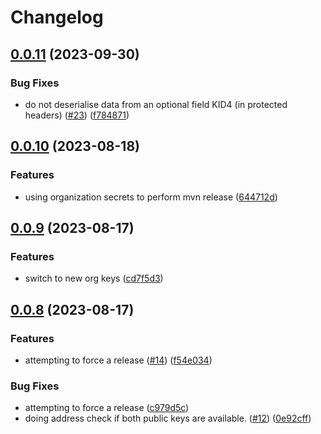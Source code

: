 # Changelog

## [0.0.11](https://github.com/cardano-foundation/cip30-data-signature-parser/compare/v0.0.10...v0.0.11) (2023-09-30)


### Bug Fixes

* do not deserialise data from an optional field KID4 (in protected headers) ([#23](https://github.com/cardano-foundation/cip30-data-signature-parser/issues/23)) ([f784871](https://github.com/cardano-foundation/cip30-data-signature-parser/commit/f784871ba86f3e3b0bd658a2abe4bbf65fd641e7))

## [0.0.10](https://github.com/cardano-foundation/cip30-data-signature-parser/compare/v0.0.9...v0.0.10) (2023-08-18)


### Features

* using organization secrets to perform mvn release ([644712d](https://github.com/cardano-foundation/cip30-data-signature-parser/commit/644712de1ff28d47c7ca0e383c0e8190c0a9e898))

## [0.0.9](https://github.com/cardano-foundation/cip30-data-signature-parser/compare/v0.0.8...v0.0.9) (2023-08-17)


### Features

* switch to new org keys ([cd7f5d3](https://github.com/cardano-foundation/cip30-data-signature-parser/commit/cd7f5d3360a7a851d1fc6f38adf00f15e2be316a))

## [0.0.8](https://github.com/cardano-foundation/cip30-data-signature-parser/compare/0.0.7...v0.0.8) (2023-08-17)


### Features

* attempting to force a release ([#14](https://github.com/cardano-foundation/cip30-data-signature-parser/issues/14)) ([f54e034](https://github.com/cardano-foundation/cip30-data-signature-parser/commit/f54e03413a96f48fded8514ce7b3e41b4afef2b2))


### Bug Fixes

* attempting to force a release ([c979d5c](https://github.com/cardano-foundation/cip30-data-signature-parser/commit/c979d5cf072d20871986922394e102f325fc064d))
* doing address check if both public keys are available. ([#12](https://github.com/cardano-foundation/cip30-data-signature-parser/issues/12)) ([0e92cff](https://github.com/cardano-foundation/cip30-data-signature-parser/commit/0e92cff56f2241f946cfa90edb792203a8d3e14f))
